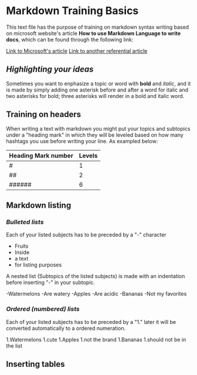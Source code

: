 
# **Markdown  Training Basics**
This text file has the purpose of training on markdown syntax writing based on microsoft website's  article **How to use Markdown Language to write docs**, which can be found through the following link:


[Link to Microsoft's article](https://docs.microsoft.com/en-us/contribute/how-to-write-use-markdown)
[Link to another referential article](https://daringfireball.net/projects/markdown/syntax)

## ***Highlighting your ideas***
Sometimes you want to enphasize a topic or word with **bold** and *italic*, 
and it is made by simply adding one asterisk before and after a word for italic and two asterisks for bold; three asterisks will render in a bold and italic word. 


## **Training on headers**
When writing a text with markdown you might put your topics and subtopics under a "heading mark" in which they will be leveled based on how many hashtags you use before writing your line.
As exampled below:

 |Heading Mark number | Levels |
 |--------------------|--------|
 |          #         |   1    |
 |         ##         |   2    |
 |       ######       |   6    |



## **Markdown listing**


### *Bulleted lists*


Each of your listed subjects has to be preceded by a "-" character

 
- Fruits
- Inside 
- a text
- for listing purposes


A nested list (Subtopics of the listed subjects) is made with an indentation before inserting "-" in your subtopic.

-Watermelons
  -Are watery
-Apples
  -Are acidic
-Bananas
  -Not my favorites

### *Ordered (numbered) lists*

Each of your listed subjects has to be preceded by a "1." later it will be converted automatically to a ordered numeration.

1.Watermelons
  1.cute
1.Apples
  1.not the brand
1.Bananas
  1.should not be in the list

## **Inserting tables**  



